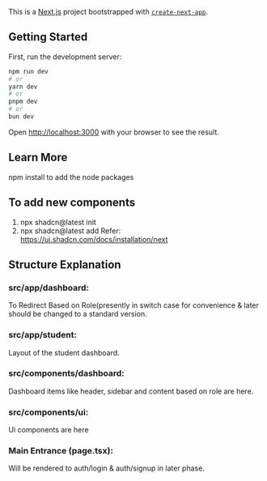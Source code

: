 This is a [Next.js](https://nextjs.org) project bootstrapped with [`create-next-app`](https://nextjs.org/docs/app/api-reference/cli/create-next-app).

## Getting Started

First, run the development server:

```bash
npm run dev
# or
yarn dev
# or
pnpm dev
# or
bun dev
```

Open [http://localhost:3000](http://localhost:3000) with your browser to see the result.

## Learn More

npm install to add the node packages

## To add new components

1) npx shadcn@latest init
2) npx shadcn@latest add <Item Name>
Refer: https://ui.shadcn.com/docs/installation/next

## Structure Explanation
### src/app/dashboard: 
To Redirect Based on Role(presently in switch case for convenience & later should be changed to a standard version.

### src/app/student: 
Layout of the student dashboard.

### src/components/dashboard: 
Dashboard items like header, sidebar and content based on role are here.

### src/components/ui: 
Ui components are here

### Main Entrance (page.tsx): 
Will be rendered to auth/login & auth/signup in later phase.
